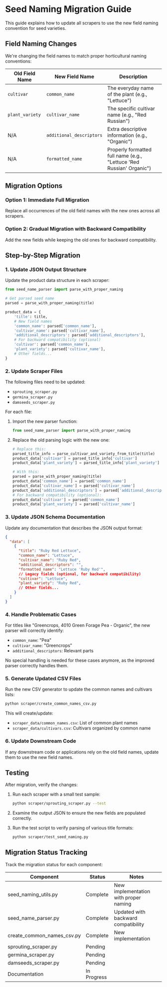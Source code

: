 # Seed Naming Migration Guide

This guide explains how to update all scrapers to use the new field naming convention for seed varieties.

## Field Naming Changes

We're changing the field names to match proper horticultural naming conventions:

| Old Field Name | New Field Name | Description |
|---------------|----------------|-------------|
| `cultivar` | `common_name` | The everyday name of the plant (e.g., "Lettuce") |
| `plant_variety` | `cultivar_name` | The specific cultivar name (e.g., "Red Russian") |
| N/A | `additional_descriptors` | Extra descriptive information (e.g., "Organic") |
| N/A | `formatted_name` | Properly formatted full name (e.g., "Lettuce 'Red Russian' Organic") |

## Migration Options

### Option 1: Immediate Full Migration

Replace all occurrences of the old field names with the new ones across all scrapers.

### Option 2: Gradual Migration with Backward Compatibility

Add the new fields while keeping the old ones for backward compatibility.

## Step-by-Step Migration

### 1. Update JSON Output Structure

Update the product data structure in each scraper:

```python
from seed_name_parser import parse_with_proper_naming

# Get parsed seed name
parsed = parse_with_proper_naming(title)

product_data = {
    'title': title,
    # New field names
    'common_name': parsed['common_name'],
    'cultivar_name': parsed['cultivar_name'],
    'additional_descriptors': parsed['additional_descriptors'],
    # For backward compatibility (optional)
    'cultivar': parsed['common_name'],
    'plant_variety': parsed['cultivar_name'],
    # Other fields...
}
```

### 2. Update Scraper Files

The following files need to be updated:

- `sprouting_scraper.py`
- `germina_scraper.py`
- `damseeds_scraper.py`

For each file:

1. Import the new parser function:
   ```python
   from seed_name_parser import parse_with_proper_naming
   ```

2. Replace the old parsing logic with the new one:
   ```python
   # Replace this:
   parsed_title_info = parse_cultivar_and_variety_from_title(title)
   product_data['cultivar'] = parsed_title_info['cultivar']
   product_data['plant_variety'] = parsed_title_info['plant_variety']
   
   # With this:
   parsed = parse_with_proper_naming(title)
   product_data['common_name'] = parsed['common_name']
   product_data['cultivar_name'] = parsed['cultivar_name']
   product_data['additional_descriptors'] = parsed['additional_descriptors']
   # For backward compatibility (optional):
   product_data['cultivar'] = parsed['common_name']
   product_data['plant_variety'] = parsed['cultivar_name']
   ```

### 3. Update JSON Schema Documentation

Update any documentation that describes the JSON output format:

```json
{
  "data": [
    {
      "title": "Ruby Red Lettuce",
      "common_name": "Lettuce",
      "cultivar_name": "Ruby Red",
      "additional_descriptors": "",
      "formatted_name": "Lettuce 'Ruby Red'",
      // Legacy fields (optional, for backward compatibility)
      "cultivar": "Lettuce",
      "plant_variety": "Ruby Red",
      // Other fields...
    }
  ]
}
```

### 4. Handle Problematic Cases

For titles like "Greencrops, 4010 Green Forage Pea - Organic", the new parser will correctly identify:
- `common_name`: "Pea"
- `cultivar_name`: "Greencrops"
- `additional_descriptors`: Relevant parts

No special handling is needed for these cases anymore, as the improved parser correctly handles them.

### 5. Generate Updated CSV Files

Run the new CSV generator to update the common names and cultivars lists:

```bash
python scraper/create_common_names_csv.py
```

This will create/update:
- `scraper_data/common_names.csv`: List of common plant names
- `scraper_data/cultivars.csv`: Cultivars organized by common name

### 6. Update Downstream Code

If any downstream code or applications rely on the old field names, update them to use the new field names.

## Testing

After migration, verify the changes:

1. Run each scraper with a small test sample:
   ```bash
   python scraper/sprouting_scraper.py --test
   ```

2. Examine the output JSON to ensure the new fields are populated correctly.

3. Run the test script to verify parsing of various title formats:
   ```bash
   python scraper/test_seed_naming.py
   ```

## Migration Status Tracking

Track the migration status for each component:

| Component | Status | Notes |
|-----------|--------|-------|
| seed_naming_utils.py | Complete | New implementation with proper naming |
| seed_name_parser.py | Complete | Updated with backward compatibility |
| create_common_names_csv.py | Complete | New implementation |
| sprouting_scraper.py | Pending | |
| germina_scraper.py | Pending | |
| damseeds_scraper.py | Pending | |
| Documentation | In Progress | | 